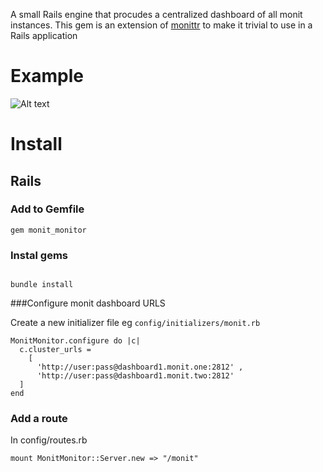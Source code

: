 A small Rails engine that procudes a centralized dashboard of all monit instances. This gem is an extension of
[monittr](https://github.com/karmi/monittr) to make it trivial to use in a Rails application

# Example
 
![Alt text](https://monosnap.com/file/qRJ1RdJ7aw3RX2BTdJt7hl6ijA0Fh4.png)

# Install

## Rails

### Add to Gemfile

```
gem monit_monitor
```

### Instal gems

```

bundle install

```

###Configure monit dashboard URLS

Create a new initializer file eg `config/initializers/monit.rb`

```
MonitMonitor.configure do |c|
  c.cluster_urls =
    [
      'http://user:pass@dashboard1.monit.one:2812' ,
      'http://user:pass@dashboard1.monit.two:2812'
  ]
end
```

### Add a route

In config/routes.rb

```
mount MonitMonitor::Server.new => "/monit"
```
